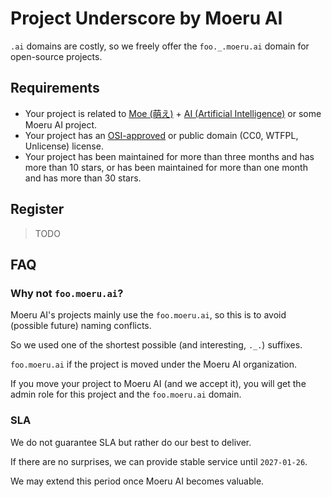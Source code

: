 # Project Underscore by Moeru AI

`.ai` domains are costly, so we freely offer the `foo._.moeru.ai` domain for open-source projects.

## Requirements

- Your project is related to [Moe (萌え)](https://en.wikipedia.org/wiki/Moe_(slang)) + [AI (Artificial Intelligence)](https://en.wikipedia.org/wiki/Artificial_intelligence) or some Moeru AI project.
- Your project has an [OSI-approved](https://opensource.org/licenses) or public domain (CC0, WTFPL, Unlicense) license.
- Your project has been maintained for more than three months and has more than 10 stars, or has been maintained for more than one month and has more than 30 stars.

## Register

> TODO

## FAQ

### Why not `foo.moeru.ai`?

Moeru AI's projects mainly use the `foo.moeru.ai`, so this is to avoid (possible future) naming conflicts.

So we used one of the shortest possible (and interesting, `._.`) suffixes.

`foo.moeru.ai` if the project is moved under the Moeru AI organization.

If you move your project to Moeru AI (and we accept it), you will get the admin role for this project and the `foo.moeru.ai` domain.

### SLA

We do not guarantee SLA but rather do our best to deliver.

If there are no surprises, we can provide stable service until `2027-01-26`.

We may extend this period once Moeru AI becomes valuable.
